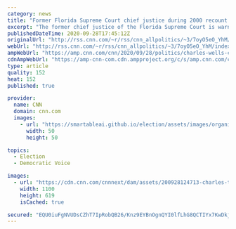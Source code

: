 ```yaml
---
category: news
title: "Former Florida Supreme Court chief justice during 2000 recount warns Trump poses 'grave and real threat to democracy'"
excerpt: "The former chief justice of the Florida Supreme Court is warning that President Donald Trump poses a \"grave and real threat to our democracy\" because of his threat to not accept the outcome of the election.\n    \n"
publishedDateTime: 2020-09-28T17:45:12Z
originalUrl: "http://rss.cnn.com/~r/rss/cnn_allpolitics/~3/7oyO5eO_YhM/index.html"
webUrl: "http://rss.cnn.com/~r/rss/cnn_allpolitics/~3/7oyO5eO_YhM/index.html"
ampWebUrl: "https://amp.cnn.com/cnn/2020/09/28/politics/charles-wells-chief-justice-florida-supreme-court/index.html"
cdnAmpWebUrl: "https://amp-cnn-com.cdn.ampproject.org/c/s/amp.cnn.com/cnn/2020/09/28/politics/charles-wells-chief-justice-florida-supreme-court/index.html"
type: article
quality: 152
heat: 152
published: true

provider:
  name: CNN
  domain: cnn.com
  images:
    - url: "https://smartableai.github.io/election/assets/images/organizations/cnn.com-50x50.jpg"
      width: 50
      height: 50

topics:
  - Election
  - Democratic Voice

images:
  - url: "https://cdn.cnn.com/cnnnext/dam/assets/200928124713-charles-t-wells-super-tease.jpg"
    width: 1100
    height: 619
    isCached: true

secured: "EQU0iuFgNVUDsCZhT7IpRobQB26/Knz9EYBnOgnQYI0lfLhG8QCTIYx7KwDkj32JECGaV26TwzWaW61gellDOuuBXYXs5wPVxuDpudp4HyGZMIsJP4omSHI/jKzjW+bgmehiDZzd4c8Oa5MMZBXiPAyDLsYdlhJoI7axJADzksP8Zb5AZOVeruYwrtqNg1ALG+26LAlrGJArtTMMWpAnIL/Eg30KlObRochQbF489cu2eTb6F3i7AM8+lG4X4Y1+6EBefsbdUB/lWkkhvNXo52i2wnqfM1DLfZwek83JJhlTK0gjyLPkntzMj9ccLBRwpwF1BfkO8VMqgTMPcFRhky005OnnhljrMEWx+TbnsZE=;GlYXUt1oVSrXgQSn7RggrQ=="
---
```


